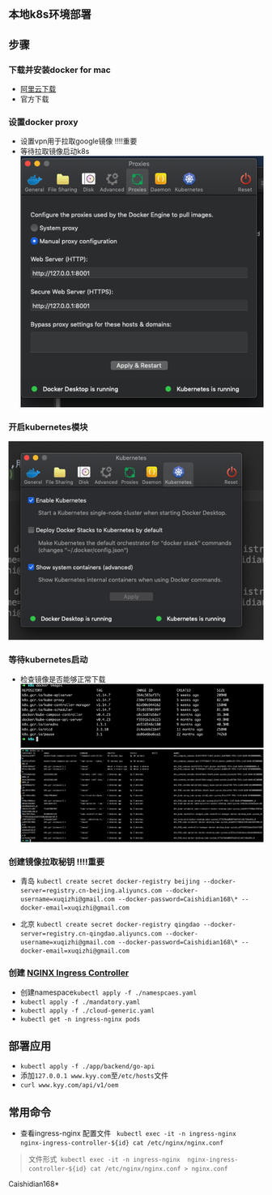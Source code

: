 ## 本地k8s环境部署

## 步骤
### 下载并安装docker for mac
- [阿里云下载](http://mirrors.aliyun.com/docker-toolbox/mac/docker-for-mac/stable/) 
- 官方下载

### 设置docker proxy
- 设置vpn用于拉取google镜像 !!!!重要
- 等待拉取镜像启动k8s
![](./images/proxy.png)

### 开启kubernetes模块
![](./images/kubernetes.png)

### 等待kubernetes启动
- 检查镜像是否能够正常下载
![](./images/googleimages.png)
![](./images/googlepods.png)

### 创建镜像拉取秘钥 !!!!重要

- 青岛 `kubectl create secret docker-registry beijing --docker-server=registry.cn-beijing.aliyuncs.com --docker-username=xuqizhi@gmail.com --docker-password=Caishidian168\* --docker-email=xuqizhi@gmail.com`

- 北京 `kubectl create secret docker-registry qingdao --docker-server=registry.cn-qingdao.aliyuncs.com --docker-username=xuqizhi@gmail.com --docker-password=Caishidian168\* --docker-email=xuqizhi@gmail.com`
  
### 创建 [NGINX Ingress Controller](https://kubernetes.github.io/ingress-nginx/deploy/#generic-deployment)

- 创建namespace`kubectl apply -f ./namespcaes.yaml`
- `kubectl apply -f ./mandatory.yaml`
- `kubectl apply -f ./cloud-generic.yaml`
- `kubectl get -n ingress-nginx pods`


## 部署应用
- `kubectl apply -f ./app/backend/go-api`
- 添加`127.0.0.1 www.kyy.com`至`/etc/hosts`文件
- `curl www.kyy.com/api/v1/oem`



## 常用命令

- 查看ingress-nginx 配置文件
` kubectl exec -it -n ingress-nginx  nginx-ingress-controller-${id} cat /etc/nginx/nginx.conf`

 > 文件形式` kubectl exec -it -n ingress-nginx  nginx-ingress-controller-${id} cat /etc/nginx/nginx.conf > nginx.conf`
 





Caishidian168*